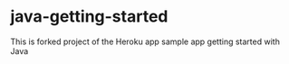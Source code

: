 # java-getting-started

This is forked project of the Heroku app sample app getting started with Java 

